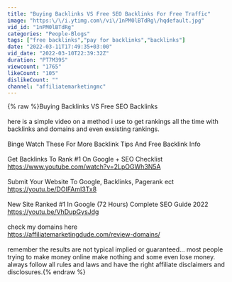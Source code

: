 ```yaml
---
title: "Buying Backlinks VS Free SEO Backlinks For Free Traffic"
image: "https:\/\/i.ytimg.com\/vi\/1nPM0lBTdRg\/hqdefault.jpg"
vid_id: "1nPM0lBTdRg"
categories: "People-Blogs"
tags: ["free backlinks","pay for backlinks","backlinks"]
date: "2022-03-11T17:49:35+03:00"
vid_date: "2022-03-10T22:39:32Z"
duration: "PT7M39S"
viewcount: "1765"
likeCount: "105"
dislikeCount: ""
channel: "affiliatemarketingmc"
---
```

{% raw %}Buying Backlinks VS Free SEO Backlinks<br /><br />here is a simple video on a method i use to get rankings all the time with backlinks and domains and even exsisting rankings.<br /><br />Binge Watch These For More Backlink Tips And Free Backlink Info<br /><br />Get Backlinks To Rank #1 On Google + SEO Checklist<br /><a rel="nofollow" target="blank" href="https://www.youtube.com/watch?v=2LpOGWh3N5A">https://www.youtube.com/watch?v=2LpOGWh3N5A</a><br /><br />Submit Your Website To Google, Backlinks, Pagerank ect<br /><a rel="nofollow" target="blank" href="https://youtu.be/DOIFAmI3Tx8">https://youtu.be/DOIFAmI3Tx8</a><br /><br />New Site Ranked #1 In Google (72 Hours) Complete SEO Guide 2022<br /><a rel="nofollow" target="blank" href="https://youtu.be/VhDupGysJdg">https://youtu.be/VhDupGysJdg</a><br /><br />check my domains here<br /><a rel="nofollow" target="blank" href="https://affiliatemarketingdude.com/review-domains/">https://affiliatemarketingdude.com/review-domains/</a><br /><br />remember the results are not typical implied or guaranteed... most people trying to make money online make nothing and some even lose money.  always follow all rules and laws and have the right affiliate disclaimers and disclosures.{% endraw %}
